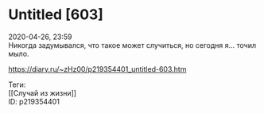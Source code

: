 Untitled [603]
===============

   
 2020-04-26, 23:59   
  Никогда задумывался, что такое может случиться, но сегодня я... точил мыло.   
    
 <https://diary.ru/~zHz00/p219354401_untitled-603.htm>   
   
 Теги:   
 [[Случай из жизни]]   
 ID: p219354401